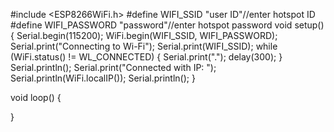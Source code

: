 #include <ESP8266WiFi.h>
#define WIFI_SSID "user ID"//enter hotspot ID
#define WIFI_PASSWORD "password"//enter hotspot password
void setup() {
Serial.begin(115200);
WiFi.begin(WIFI_SSID, WIFI_PASSWORD);
Serial.print("Connecting to Wi-Fi");
Serial.print(WIFI_SSID);
while (WiFi.status() != WL_CONNECTED)
{
Serial.print(".");
delay(300);
}
Serial.println();
Serial.print("Connected with IP: ");
Serial.println(WiFi.localIP());
Serial.println();
}

void loop() {
  

}
